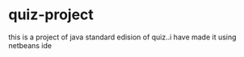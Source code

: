 # quiz-project
this is a project of java standard edision of quiz..i have made it using netbeans ide
